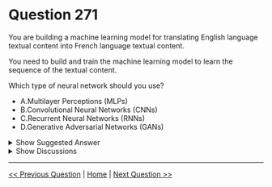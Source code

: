 # Question 271

You are building a machine learning model for translating English language textual content into French language textual content.

You need to build and train the machine learning model to learn the sequence of the textual content.

Which type of neural network should you use?

- A.Multilayer Perceptions (MLPs)
- B.Convolutional Neural Networks (CNNs)
- C.Recurrent Neural Networks (RNNs)
- D.Generative Adversarial Networks (GANs)

<details>
  <summary>Show Suggested Answer</summary>

<strong>C</strong><br>

<p>To translate a corpus of English text to French, we need to build a recurrent neural network (RNN).</p>
<p>Note: RNNs are designed to take sequences of text as inputs or return sequences of text as outputs, or both. They&#x27;re called recurrent because the network&#x27;s hidden layers have a loop in which the output and cell state from each time step become inputs at the next time step. This recurrence serves as a form of memory.</p>
<p>It allows contextual information to flow through the network so that relevant outputs from previous time steps can be applied to network operations at the current time step.</p>
<p>Reference:</p>
<p>https://towardsdatascience.com/language-translation-with-rnns-d84d43b40571</p>

</details>

<details>
  <summary>Show Discussions</summary>

<blockquote><p><strong>RSMCT2011</strong> <code>(Fri 01 Jan 2021 11:19)</code> - <em>Upvotes: 11</em></p><p>Answer: C
https://chunml.github.io/ChunML.github.io/project/Creating-Text-Generator-Using-Recurrent-Neural-Network/</p></blockquote>
<blockquote><p><strong>james2033</strong> <code>(Sun 20 Oct 2024 02:51)</code> - <em>Upvotes: 1</em></p><p>NLP --&gt; sequence --&gt; RNN. Choose C.

CNN for image training. Remove B.

&#x27;Multi-layer perceptions&#x27; for neural network theory. Remove A.</p></blockquote>

<blockquote><p><strong>azurelearner666</strong> <code>(Fri 14 Apr 2023 08:05)</code> - <em>Upvotes: 1</em></p><p>C, RNN is the answer.</p></blockquote>
<blockquote><p><strong>adamwar</strong> <code>(Thu 03 Nov 2022 13:55)</code> - <em>Upvotes: 1</em></p><p>RNNs are not used much anymore in favour of LSTMS or similar, also CNNs can be used for seq2seq models</p></blockquote>
<blockquote><p><strong>spaceykacey</strong> <code>(Fri 11 Nov 2022 17:08)</code> - <em>Upvotes: 5</em></p><p>LSTMs are a type of RNN.</p></blockquote>
<blockquote><p><strong>ranjsi01</strong> <code>(Thu 19 Jan 2023 16:02)</code> - <em>Upvotes: 1</em></p><p>lstms = long short term memory</p></blockquote>
<blockquote><p><strong>dushmantha</strong> <code>(Tue 30 Aug 2022 04:38)</code> - <em>Upvotes: 3</em></p><p>Answer is correct</p></blockquote>
<blockquote><p><strong>ljljljlj</strong> <code>(Mon 11 Jul 2022 14:14)</code> - <em>Upvotes: 4</em></p><p>On exam 2021/7/10</p></blockquote>

</details>

---

[<< Previous Question](question_270.md) | [Home](../index.md) | [Next Question >>](question_272.md)

